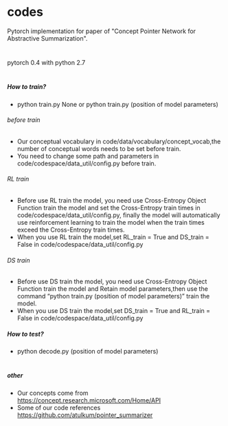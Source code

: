 # codes
Pytorch implementation for paper of "Concept Pointer Network for Abstractive Summarization".

#
pytorch 0.4 with python 2.7
#

##### How to train?
* python train.py None or python train.py (position of model parameters)
###### before train
*  Our conceptual vocabulary in code/data/vocabulary/concept_vocab,the number of conceptual words needs to be set before train.
*  You need to change some path and parameters in code/codespace/data_util/config.py before train.
###### RL train
* Before use RL train the model, you need use Cross-Entropy Object Function train the model and set the Cross-Entropy train times in code/codespace/data_util/config.py, finally the model will automatically use reinforcement learning to train the model when the train times exceed the Cross-Entropy train times.
* When you use RL train the model,set RL_train = True and DS_train = False in code/codespace/data_util/config.py
###### DS train
* Before use DS train the model, you need use Cross-Entropy Object Function train the model and Retain model parameters,then use the command “python train.py (position of model parameters)” train the model.
* When you use DS train the model,set DS_train = True and RL_train = False in code/codespace/data_util/config.py
##### How to test?
* python decode.py (position of model parameters)
#
##### other
* Our concepts come from https://concept.research.microsoft.com/Home/API
* Some of our code references https://github.com/atulkum/pointer_summarizer
